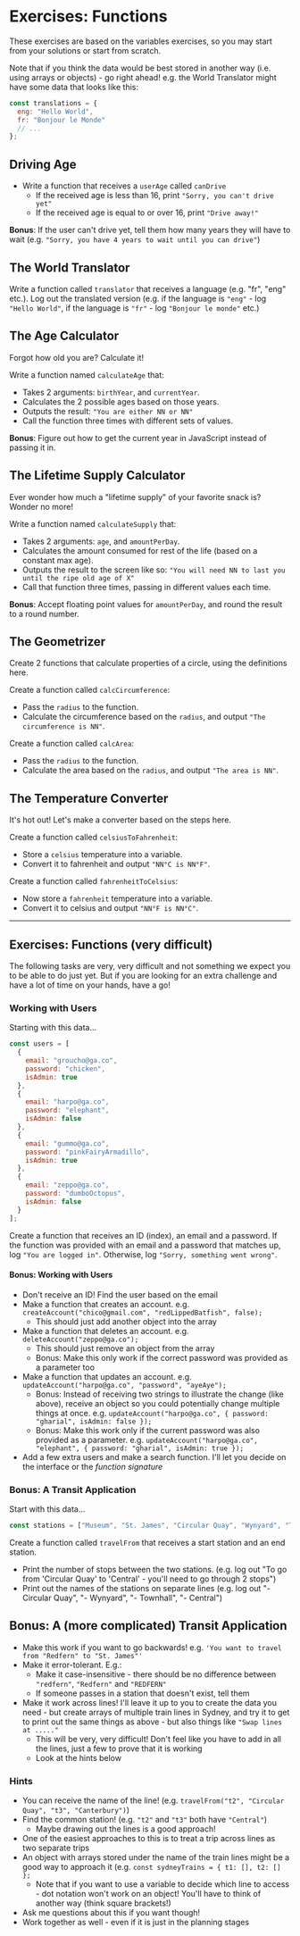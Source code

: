 # Exercises: Functions

These exercises are based on the variables exercises, so you may start from your solutions or start from scratch.

Note that if you think the data would be best stored in another way (i.e. using arrays or objects) - go right ahead! e.g. the World Translator might have some data that looks like this:

```js
const translations = {
  eng: "Hello World",
  fr: "Bonjour le Monde"
  // ...
};
```

## Driving Age

- Write a function that receives a `userAge` called `canDrive`
  - If the received age is less than 16, print `"Sorry, you can't drive yet"`
  - If the received age is equal to or over 16, print `"Drive away!"`

**Bonus**: If the user can't drive yet, tell them how many years they will have to wait (e.g. `"Sorry, you have 4 years to wait until you can drive"`)

## The World Translator

Write a function called `translator` that receives a language (e.g. "fr", "eng" etc.). Log out the translated version (e.g. if the language is `"eng"` - log `"Hello World"`, if the language is `"fr"` - log `"Bonjour le monde"` etc.)

## The Age Calculator

Forgot how old you are? Calculate it!

Write a function named ` calculateAge ` that:

- Takes 2 arguments: `birthYear`, and `currentYear`.
- Calculates the 2 possible ages based on those years.
- Outputs the result: `"You are either NN or NN"`
- Call the function three times with different sets of values.

**Bonus**: Figure out how to get the current year in JavaScript instead of passing it in.

## The Lifetime Supply Calculator

Ever wonder how much a "lifetime supply" of your favorite snack is? Wonder no more!

Write a function named ` calculateSupply ` that:

- Takes 2 arguments: `age`, and `amountPerDay`.
- Calculates the amount consumed for rest of the life (based on a constant max age).
- Outputs the result to the screen like so: `"You will need NN to last you until the ripe old age of X"`
- Call that function three times, passing in different values each time.

**Bonus**: Accept floating point values for `amountPerDay`, and round the result to a round number.

## The Geometrizer

Create 2 functions that calculate properties of a circle, using the definitions here.

Create a function called ` calcCircumference `:

- Pass the `radius` to the function.
- Calculate the circumference based on the `radius`, and output `"The circumference is NN"`.

Create a function called ` calcArea `:

- Pass the `radius` to the function.
- Calculate the area based on the `radius`, and output `"The area is NN"`.

## The Temperature Converter

It's hot out! Let's make a converter based on the steps here.

Create a function called ` celsiusToFahrenheit `:

- Store a `celsius` temperature into a variable.
- Convert it to fahrenheit and output `"NN°C is NN°F"`.

Create a function called ` fahrenheitToCelsius `:

- Now store a `fahrenheit` temperature into a variable.
- Convert it to celsius and output `"NN°F is NN°C"`.

---

## Exercises: Functions (very difficult)

The following tasks are very, very difficult and not something we expect you to be able to do just yet. But if you are looking for an extra challenge and have a lot of time on your hands, have a go!

### Working with Users

Starting with this data...

```js
const users = [
  {
    email: "groucho@ga.co",
    password: "chicken",
    isAdmin: true
  },
  {
    email: "harpo@ga.co",
    password: "elephant",
    isAdmin: false
  },
  {
    email: "gummo@ga.co",
    password: "pinkFairyArmadillo",
    isAdmin: true
  },
  {
    email: "zeppo@ga.co",
    password: "dumboOctopus",
    isAdmin: false
  }
];
```

Create a function that receives an ID (index), an email and a password. If the function was provided with an email and a password that matches up, log `"You are logged in"`. Otherwise, log `"Sorry, something went wrong"`.

#### Bonus: Working with Users

- Don't receive an ID! Find the user based on the email
- Make a function that creates an account. e.g. `createAccount("chico@gmail.com", "redLippedBatfish", false);`
  - This should just add another object into the array
- Make a function that deletes an account. e.g. `deleteAccount("zeppo@ga.co");`
  - This should just remove an object from the array
  - Bonus: Make this only work if the correct password was provided as a parameter too
- Make a function that updates an account. e.g. `updateAccount("harpo@ga.co", "password", "ayeAye");`
  - Bonus: Instead of receiving two strings to illustrate the change (like above), receive an object so you could potentially change multiple things at once. e.g. `updateAccount("harpo@ga.co", { password: "gharial", isAdmin: false });`
  - Bonus: Make this work only if the current password was also provided as a parameter. e.g. `updateAccount("harpo@ga.co", "elephant", { password: "gharial", isAdmin: true });`
- Add a few extra users and make a search function. I'll let you decide on the interface or the _function signature_

### Bonus: A Transit Application

Start with this data...

```js
const stations = ["Museum", "St. James", "Circular Quay", "Wynyard", "Townhall", "Central", "Redfern", "Macdonaldtown", "Newtown"];
```

Create a function called `travelFrom` that receives a start station and an end station.

- Print the number of stops between the two stations. (e.g. log out "To go from 'Circular Quay' to 'Central' - you'll need to go through 2 stops")
- Print out the names of the stations on separate lines (e.g. log out "- Circular Quay", "- Wynyard", "- Townhall", "- Central")

## Bonus: A (more complicated) Transit Application

- Make this work if you want to go backwards! e.g. `'You want to travel from "Redfern" to "St. James"'`
- Make it error-tolerant. E.g.:
  - Make it case-insensitive - there should be no difference between `"redfern"`, `"Redfern"` and `"REDFERN"`
  - If someone passes in a station that doesn't exist, tell them
- Make it work across lines! I'll leave it up to you to create the data you need - but create arrays of multiple train lines in Sydney, and try it to get to print out the same things as above - but also things like `"Swap lines at ....."`
  - This will be very, very difficult! Don't feel like you have to add in all the lines, just a few to prove that it is working
  - Look at the hints below

### Hints

- You can receive the name of the line! (e.g. `travelFrom("t2", "Circular Quay", "t3", "Canterbury")`)
- Find the common station! (e.g. `"t2"` and `"t3"` both have `"Central"`)
  - Maybe drawing out the lines is a good approach!
- One of the easiest approaches to this is to treat a trip across lines as two separate trips
- An object with arrays stored under the name of the train lines might be a good way to approach it (e.g. `const sydneyTrains = { t1: [], t2: [] };`
  - Note that if you want to use a variable to decide which line to access - dot notation won't work on an object! You'll have to think of another way (think square brackets!)
- Ask me questions about this if you want though!
- Work together as well - even if it is just in the planning stages
